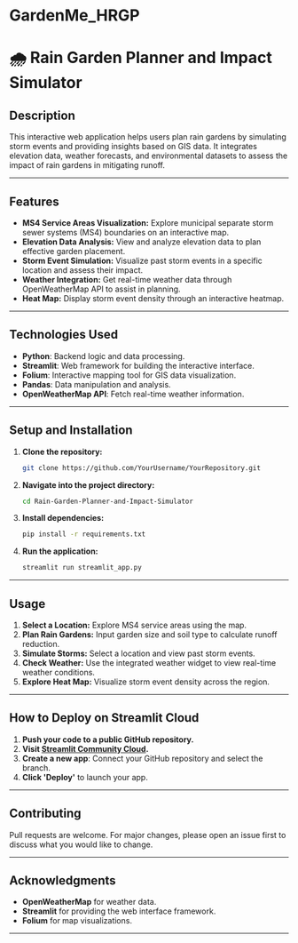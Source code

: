 # GardenMe_HRGP
# 🌧️ Rain Garden Planner and Impact Simulator

## Description
This interactive web application helps users plan rain gardens by simulating storm events and providing insights based on GIS data. It integrates elevation data, weather forecasts, and environmental datasets to assess the impact of rain gardens in mitigating runoff.

---

## **Features**
- **MS4 Service Areas Visualization:** Explore municipal separate storm sewer systems (MS4) boundaries on an interactive map.
- **Elevation Data Analysis:** View and analyze elevation data to plan effective garden placement.
- **Storm Event Simulation:** Visualize past storm events in a specific location and assess their impact.
- **Weather Integration:** Get real-time weather data through OpenWeatherMap API to assist in planning.
- **Heat Map:** Display storm event density through an interactive heatmap.

---

## **Technologies Used**
- **Python**: Backend logic and data processing.
- **Streamlit**: Web framework for building the interactive interface.
- **Folium**: Interactive mapping tool for GIS data visualization.
- **Pandas**: Data manipulation and analysis.
- **OpenWeatherMap API**: Fetch real-time weather information.

---

## **Setup and Installation**
1. **Clone the repository:**
   ```bash
   git clone https://github.com/YourUsername/YourRepository.git
   ```
2. **Navigate into the project directory:**
   ```bash
   cd Rain-Garden-Planner-and-Impact-Simulator
   ```
3. **Install dependencies:**
   ```bash
   pip install -r requirements.txt
   ```
4. **Run the application:**
   ```bash
   streamlit run streamlit_app.py
   ```

---

## **Usage**
1. **Select a Location:** Explore MS4 service areas using the map.
2. **Plan Rain Gardens:** Input garden size and soil type to calculate runoff reduction.
3. **Simulate Storms:** Select a location and view past storm events.
4. **Check Weather:** Use the integrated weather widget to view real-time weather conditions.
5. **Explore Heat Map:** Visualize storm event density across the region.

---

## **How to Deploy on Streamlit Cloud**
1. **Push your code to a public GitHub repository.**
2. **Visit [Streamlit Community Cloud](https://streamlit.io/cloud).**
3. **Create a new app**: Connect your GitHub repository and select the branch.
4. **Click 'Deploy'** to launch your app.

---

## **Contributing**
Pull requests are welcome. For major changes, please open an issue first to discuss what you would like to change.

---

## **Acknowledgments**
- **OpenWeatherMap** for weather data.
- **Streamlit** for providing the web interface framework.
- **Folium** for map visualizations.

---
